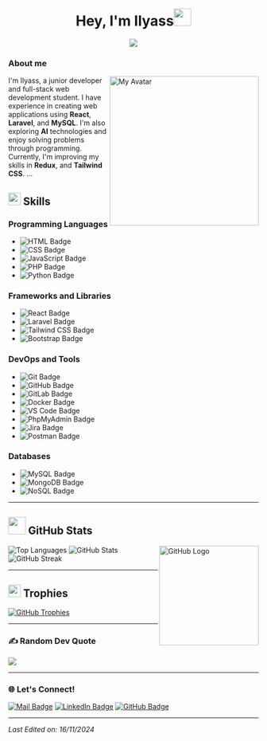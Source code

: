 <h1 align="center"><b>Hey, I'm Ilyass</b><img src="https://media.giphy.com/media/hvRJCLFzcasrR4ia7z/giphy.gif" width="35"></h1>

<p align="center">
  <a href="https://github.com/DenverCoder1/readme-typing-svg">
    <img src="https://readme-typing-svg.herokuapp.com?font=Time+New+Roman&color=cyan&size=25&center=true&vCenter=true&width=600&height=100&lines=Hey!+It's+Techinho!;Junior+Full+Stack+Developer;AI+Enthusiast;Always+Learning+New+Things...">
  </a>
</p>

### **About me**
<img align="right" src="https://imgcdn.stablediffusionweb.com/2024/10/14/dc698df4-65c3-473e-900b-d64b5f31493d.jpg" width="300px" alt="My Avatar">


I'm Ilyass, a junior developer and full-stack web development student. I have experience in creating web applications using **React**, **Laravel**, and **MySQL**. I'm also exploring **AI** technologies and enjoy solving problems through programming. Currently, I'm improving my skills in **Redux**, and **Tailwind CSS**.
...

## <img src="https://media.giphy.com/media/QssGEmpkyEOhBCb7e1/giphy.gif" width="25"> **Skills**

### **Programming Languages**
- ![HTML Badge](https://img.shields.io/badge/-HTML5-E34F26?style=for-the-badge&logo=html5&logoColor=white)
- ![CSS Badge](https://img.shields.io/badge/-CSS3-1572B6?style=for-the-badge&logo=css3&logoColor=white)
- ![JavaScript Badge](https://img.shields.io/badge/-JavaScript-F7DF1E?style=for-the-badge&logo=javascript&logoColor=black)
- ![PHP Badge](https://img.shields.io/badge/-PHP-777BB4?style=for-the-badge&logo=php&logoColor=white)
- ![Python Badge](https://img.shields.io/badge/-Python-3776AB?style=for-the-badge&logo=python&logoColor=white)

### **Frameworks and Libraries**
- ![React Badge](https://img.shields.io/badge/-React-61DAFB?style=for-the-badge&logo=react&logoColor=black)
- ![Laravel Badge](https://img.shields.io/badge/-Laravel-FF2D20?style=for-the-badge&logo=laravel&logoColor=white)
- ![Tailwind CSS Badge](https://img.shields.io/badge/-Tailwind%20CSS-06B6D4?style=for-the-badge&logo=tailwindcss&logoColor=white)
- ![Bootstrap Badge](https://img.shields.io/badge/-Bootstrap-7952B3?style=for-the-badge&logo=bootstrap&logoColor=white)

### **DevOps and Tools**
- ![Git Badge](https://img.shields.io/badge/-Git-F05032?style=for-the-badge&logo=git&logoColor=white)
- ![GitHub Badge](https://img.shields.io/badge/-GitHub-181717?style=for-the-badge&logo=github&logoColor=white)
- ![GitLab Badge](https://img.shields.io/badge/-GitLab-FCA121?style=for-the-badge&logo=gitlab&logoColor=white)
- ![Docker Badge](https://img.shields.io/badge/-Docker-2496ED?style=for-the-badge&logo=docker&logoColor=white)
- ![VS Code Badge](https://img.shields.io/badge/-VS%20Code-007ACC?style=for-the-badge&logo=visual-studio-code&logoColor=white)
- ![PhpMyAdmin Badge](https://img.shields.io/badge/-PhpMyAdmin-6C78AF?style=for-the-badge&logo=phpmyadmin&logoColor=white)
- ![Jira Badge](https://img.shields.io/badge/-Jira-0052CC?style=for-the-badge&logo=jira&logoColor=white)
- ![Postman Badge](https://img.shields.io/badge/-Postman-FF6C37?style=for-the-badge&logo=postman&logoColor=white)

### **Databases**
- ![MySQL Badge](https://img.shields.io/badge/-MySQL-4479A1?style=for-the-badge&logo=mysql&logoColor=white)
- ![MongoDB Badge](https://img.shields.io/badge/-MongoDB-47A248?style=for-the-badge&logo=mongodb&logoColor=white)
- ![NoSQL Badge](https://img.shields.io/badge/-NoSQL-FF4F40?style=for-the-badge&logo=numpy&logoColor=white)

---

## <img src="https://media.giphy.com/media/iY8CRBdQXODJSCERIr/giphy.gif" width="35"> **GitHub Stats**
<img align="right" width="200px" src="https://media.giphy.com/media/TEnXkcsHrP4YedChhA/giphy.gif" alt="GitHub Logo">

![Top Languages](https://github-readme-stats.vercel.app/api/top-langs/?username=Techinho&layout=compact&theme=radical)
![GitHub Stats](https://github-readme-stats.vercel.app/api?username=Techinho&show_icons=true&theme=radical)
![GitHub Streak](https://github-readme-streak-stats.herokuapp.com/?user=Techinho&theme=radical)

---

## <img src="https://media.giphy.com/media/dxIWYNNVCxFXdP76XE/giphy.gif" width="25"> **Trophies**
[![GitHub Trophies](https://github-profile-trophy.vercel.app/?username=Techinho&theme=nord&column=7)](https://github.com/Techinho)

---

### ✍️ Random Dev Quote
![](https://quotes-github-readme.vercel.app/api?type=horizontal&theme=radical)

---

### 🌐 **Let's Connect!**
[![Mail Badge](https://img.shields.io/badge/-Techinho-blue?style=flat&logo=gmail&logoColor=white)](mailto:ilyassezzaouya4@gmail.com) 
[![LinkedIn Badge](https://img.shields.io/badge/-Techinho-blue?style=flat&logo=linkedin&logoColor=white)](https://www.linkedin.com/in/ezzaouyailyass)
[![GitHub Badge](https://img.shields.io/badge/-Techinho-black?style=flat&logo=github&logoColor=white)](https://github.com/Techinho)

---

_Last Edited on: 16/11/2024_
